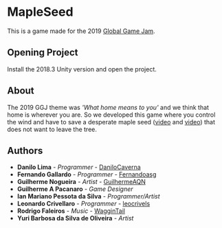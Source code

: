 # MapleSeed

This is a game made for the 2019 [Global Game Jam](https://globalgamejam.org/).

## Opening Project

Install the 2018.3 Unity version and open the project.

## About

The 2019 GGJ theme was *'What home means to you'* and we think that home is wherever you are. So we developed this game where you control the wind and have to save a desperate maple seed ([video](https://www.youtube.com/watch?v=ZUEXKapAVcY) and [video](https://www.youtube.com/watch?v=-Ukk07JH4qI)) that does not want to leave the tree.

## Authors

* **Danilo Lima** - *Programmer* - [DaniloCaverna](https://github.com/danilocaverna)
* **Fernando Gallardo** - *Programmer* - [Fernandoasg](https://github.com/fernandoasg)
* **Guilherme Nogueira** - *Artist* - [GuilhermeAQN](https://github.com/GuilhermeAQN)
* **Guilherme A Pacanaro** - *Game Designer*
* **Ian Mariano Pessota da Silva** - *Programmer/Artist*
* **Leonardo Crivellaro** - *Programmer* - [leocrivels](https://github.com/leocrivels)
* **Rodrigo Faleiros** - *Music* - [WagginTail](www.waggintail.com.br)
* **Yuri Barbosa da Silva de Oliveira** - *Artist*
